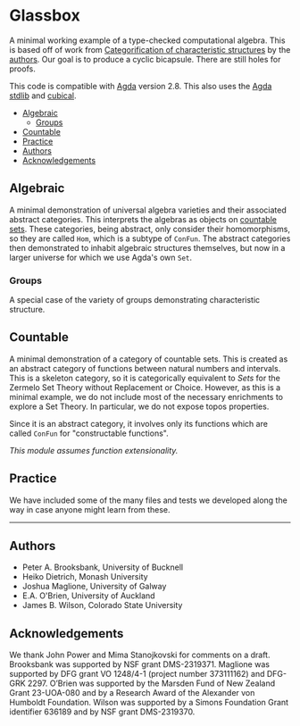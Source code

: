 # Glassbox <!-- omit in toc --> 

A minimal working example of a type-checked computational algebra. This is based off of work from [Categorification of characteristic structures](https://arxiv.org/abs/2502.01138) by the [authors](#authors). Our goal is to produce a cyclic bicapsule. There are still holes for proofs.

This code is compatible with [Agda](https://agda.readthedocs.io/en/latest/getting-started/what-is-agda.html) version 2.8. This also uses the [Agda stdlib](https://github.com/agda/agda-stdlib) and [cubical](https://github.com/agda/cubical).

- [Algebraic](#algebraic)
	- [Groups](#groups)
- [Countable](#countable)
- [Practice](#practice)
- [Authors](#authors)
- [Acknowledgements](#acknowledgements)

## Algebraic 

A minimal demonstration of universal algebra varieties and their associated abstract categories.  This interprets the algebras as objects on [countable sets](#countable).  These categories, being abstract, only consider their homomorphisms, so they are called `Hom`, which is a subtype of `ConFun`.  The abstract categories then demonstrated to inhabit algebraic structures themselves, but now in a larger universe for which we use Agda's own `Set`.

### Groups

A special case of the variety of groups demonstrating characteristic structure.

## Countable 

A minimal demonstration of a category of countable sets.  This is created as an abstract category of functions between natural numbers and intervals.  This is a skeleton category, so it is categorically equivalent to $Sets$ for the Zermelo Set Theory without Replacement or Choice.  However, as this is a minimal example, we do not include most of the necessary enrichments to explore a Set Theory.  In particular, we do not expose topos properties.

Since it is an abstract category, it involves only its functions which are called `ConFun` for "constructable functions".

*This module assumes function extensionality.*

## Practice

We have included some of the many files and tests we developed along the way in case anyone might learn from these.

---

## Authors

 * Peter A. Brooksbank, University of Bucknell
 * Heiko Dietrich, Monash University
 * Joshua Maglione, University of Galway
 * E.A. O'Brien, University of Auckland
 * James B. Wilson, Colorado State University

## Acknowledgements

We thank John Power and Mima Stanojkovski for comments on a draft. Brooksbank was supported by NSF grant DMS-2319371. Maglione was supported by DFG grant VO 1248/4-1 (project number 373111162) and DFG-GRK 2297. O’Brien was supported by the Marsden Fund of New Zealand Grant 23-UOA-080 and by a Research Award of the Alexander von Humboldt Foundation. Wilson was supported by a Simons Foundation Grant identifier 636189 and by NSF grant DMS-2319370.